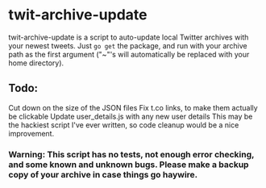 twit-archive-update
=

twit-archive-update is a script to auto-update local Twitter archives with your newest tweets. Just `go get` the package, and run with your archive path as the first argument ("~"'s will automatically be replaced with your home directory).

## Todo:
Cut down on the size of the JSON files
Fix t.co links, to make them actually be clickable
Update user_details.js with any new user details
This may be the hackiest script I've ever written, so code cleanup would be a nice improvement.

### Warning: This script has no tests, not enough error checking, and some known and unknown bugs. Please make a backup copy of your archive in case things go haywire.
